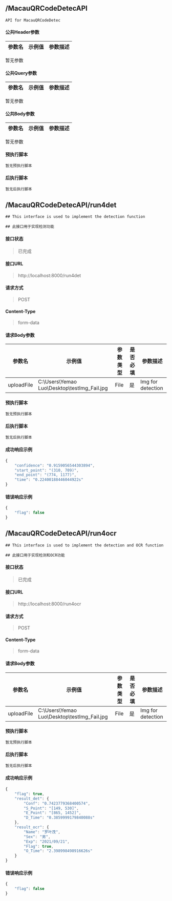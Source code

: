 ## /MacauQRCodeDetecAPI
```text
API for MacauQRCodeDetec
```
#### 公共Header参数
参数名 | 示例值 | 参数描述
--- | --- | ---
暂无参数
#### 公共Query参数
参数名 | 示例值 | 参数描述
--- | --- | ---
暂无参数
#### 公共Body参数
参数名 | 示例值 | 参数描述
--- | --- | ---
暂无参数
#### 预执行脚本
```javascript
暂无预执行脚本
```
#### 后执行脚本
```javascript
暂无后执行脚本
```
## /MacauQRCodeDetecAPI/run4det
```text
## This interface is used to implement the detection function

## 此接口用于实现检测功能
```
#### 接口状态
> 已完成

#### 接口URL
> http://localhost:8000/run4det

#### 请求方式
> POST

#### Content-Type
> form-data

#### 请求Body参数
参数名 | 示例值 | 参数类型 | 是否必填 | 参数描述
--- | --- | --- | --- | ---
uploadFile | C:\Users\Yemao Luo\Desktop\testImg_Fail.jpg | File | 是 | Img for detection
#### 预执行脚本
```javascript
暂无预执行脚本
```
#### 后执行脚本
```javascript
暂无后执行脚本
```
#### 成功响应示例
```javascript
{
	"confidence": "0.9159056544303894",
	"start_point": "(310, 709)",
	"end_point": "(774, 1177)",
	"time": "0.22400188446044922s"
}
```
#### 错误响应示例
```javascript
{
	"flag": false
}
```
## /MacauQRCodeDetecAPI/run4ocr
```text
## This interface is used to implement the detection and OCR function

## 此接口用于实现检测和OCR功能
```
#### 接口状态
> 已完成

#### 接口URL
> http://localhost:8000/run4ocr

#### 请求方式
> POST

#### Content-Type
> form-data

#### 请求Body参数
参数名 | 示例值 | 参数类型 | 是否必填 | 参数描述
--- | --- | --- | --- | ---
uploadFile | C:\Users\Yemao Luo\Desktop\testImg_Fail.jpg | File | 是 | Img for detection
#### 预执行脚本
```javascript
暂无预执行脚本
```
#### 后执行脚本
```javascript
暂无后执行脚本
```
#### 成功响应示例
```javascript
{
	"flag": true,
	"result_det": {
		"Conf": "0.7423779368400574",
		"S_Point": "[149, 530]",
		"E_Point": "[865, 1452]",
		"D_Time": "0.3859999179840088s"
	},
	"result_ocr": {
		"Name": "罗叶茂",
		"Sex": "男",
		"Exp": "2021/09/21",
		"Flag": true,
		"O_Time": "2.398998498916626s"
	}
}
```
#### 错误响应示例
```javascript
{
	"flag": false
}
```